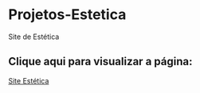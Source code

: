 # Projetos-Estetica
 Site de Estética 
 
 ## Clique aqui para visualizar a página:
 <a href="https://sonia-95.github.io/Projetos-Estetica/Site%201/index.html" target="_blank"> Site Estética </a>
